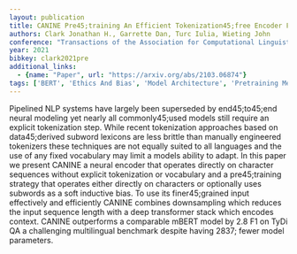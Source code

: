 ```yaml
---
layout: publication
title: CANINE Pre45;training An Efficient Tokenization45;free Encoder For Language Representation
authors: Clark Jonathan H., Garrette Dan, Turc Iulia, Wieting John
conference: "Transactions of the Association for Computational Linguistics"
year: 2021
bibkey: clark2021pre
additional_links:
  - {name: "Paper", url: "https://arxiv.org/abs/2103.06874"}
tags: ['BERT', 'Ethics And Bias', 'Model Architecture', 'Pretraining Methods', 'Reinforcement Learning', 'Tokenization', 'Training Techniques', 'Transformer']
---
```

Pipelined NLP systems have largely been superseded by end45;to45;end neural modeling yet nearly all commonly45;used models still require an explicit tokenization step. While recent tokenization approaches based on data45;derived subword lexicons are less brittle than manually engineered tokenizers these techniques are not equally suited to all languages and the use of any fixed vocabulary may limit a models ability to adapt. In this paper we present CANINE a neural encoder that operates directly on character sequences without explicit tokenization or vocabulary and a pre45;training strategy that operates either directly on characters or optionally uses subwords as a soft inductive bias. To use its finer45;grained input effectively and efficiently CANINE combines downsampling which reduces the input sequence length with a deep transformer stack which encodes context. CANINE outperforms a comparable mBERT model by 2.8 F1 on TyDi QA a challenging multilingual benchmark despite having 2837; fewer model parameters.
